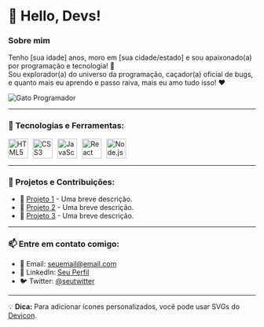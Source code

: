 # 👋 Hello, Devs!

### Sobre mim
Tenho [sua idade] anos, moro em [sua cidade/estado] e sou apaixonado(a) por programação e tecnologia! 🚀  
Sou explorador(a) do universo da programação, caçador(a) oficial de bugs, e quanto mais eu aprendo e passo raiva, mais eu amo tudo isso! ❤️

![Gato Programador](https://media.giphy.com/media/JIX9t2j0ZTN9S/giphy.gif)

---

### 🚀 Tecnologias e Ferramentas:
<div style="display: flex; align-items: center; gap: 10px;">
  <img src="https://cdn.jsdelivr.net/gh/devicons/devicon/icons/html5/html5-original.svg" height="40" width="40" alt="HTML5" />
  <img src="https://cdn.jsdelivr.net/gh/devicons/devicon/icons/css3/css3-original.svg" height="40" width="40" alt="CSS3" />
  <img src="https://cdn.jsdelivr.net/gh/devicons/devicon/icons/javascript/javascript-original.svg" height="40" width="40" alt="JavaScript" />
  <img src="https://cdn.jsdelivr.net/gh/devicons/devicon/icons/react/react-original.svg" height="40" width="40" alt="React" />
  <img src="https://cdn.jsdelivr.net/gh/devicons/devicon/icons/nodejs/nodejs-original.svg" height="40" width="40" alt="Node.js" />
</div>

---

### 🚀 Projetos e Contribuições:
- 🌟 [Projeto 1](#) - Uma breve descrição.
- 🌟 [Projeto 2](#) - Uma breve descrição.
- 🌟 [Projeto 3](#) - Uma breve descrição.

---

### 📫 Entre em contato comigo:
- 📧 Email: [seuemail@email.com](mailto:seuemail@email.com)
- 💼 LinkedIn: [Seu Perfil](https://linkedin.com/in/seu-perfil)
- 🐦 Twitter: [@seutwitter](https://twitter.com/seutwitter)

---

💡 **Dica:** Para adicionar ícones personalizados, você pode usar SVGs do [Devicon](https://devicon.dev/).  
